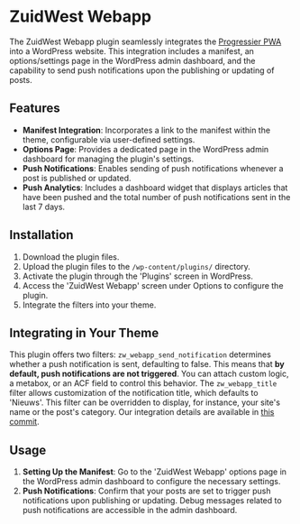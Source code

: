 # ZuidWest Webapp

The ZuidWest Webapp plugin seamlessly integrates the [Progressier PWA](https://progressier.com/) into a WordPress website. This integration includes a manifest, an options/settings page in the WordPress admin dashboard, and the capability to send push notifications upon the publishing or updating of posts.

## Features

- **Manifest Integration**: Incorporates a link to the manifest within the theme, configurable via user-defined settings.
- **Options Page**: Provides a dedicated page in the WordPress admin dashboard for managing the plugin's settings.
- **Push Notifications**: Enables sending of push notifications whenever a post is published or updated.
- **Push Analytics**: Includes a dashboard widget that displays articles that have been pushed and the total number of push notifications sent in the last 7 days.

## Installation

1. Download the plugin files.
2. Upload the plugin files to the `/wp-content/plugins/` directory.
3. Activate the plugin through the 'Plugins' screen in WordPress.
4. Access the 'ZuidWest Webapp' screen under Options to configure the plugin.
5. Integrate the filters into your theme.

## Integrating in Your Theme

This plugin offers two filters: `zw_webapp_send_notification` determines whether a push notification is sent, defaulting to false. This means that **by default, push notifications are not triggered**. You can attach custom logic, a metabox, or an ACF field to control this behavior. The `zw_webapp_title` filter allows customization of the notification title, which defaults to 'Nieuws'. This filter can be overridden to display, for instance, your site's name or the post's category. Our integration details are available in [this commit](https://github.com/oszuidwest/streekomroep-wp/commit/2f47ef4d259b3826b7643653cb47a567833cd73a).

## Usage

1. **Setting Up the Manifest**: Go to the 'ZuidWest Webapp' options page in the WordPress admin dashboard to configure the necessary settings.
2. **Push Notifications**: Confirm that your posts are set to trigger push notifications upon publishing or updating. Debug messages related to push notifications are accessible in the admin dashboard.
